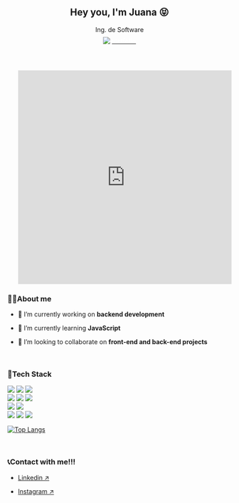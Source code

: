 <h2 align="center">Hey you, I'm Juana 😝</h2>
<p align='center'>
  Ing. de Software
  <a href="https://juanawebsite.vercel.app/" target="_blank">
    <br>
  <img src="https://img.shields.io/badge/Portafolio%20Web-%23FF69B4.svg?style=for-the-badge&logoColor=white" alt="portfolio"     style="margin-bottom: 5px; background-color: transparent; color: #ffffff; padding: 8px 15px; border-radius: 5px; font-weight: bold;" />
  </a>
</p>
<br>

<p align='right'>
  <iframe src="https://giphy.com/embed/SNAb794j53wIUvTFio" width="480" height="480" frameBorder="0" class="giphy-embed" allowFullScreen></iframe><p><a href="https://giphy.com/gifs/dua-lipa-computadora-canekzapata-SNAb794j53wIUvTFio"></a></p>

</p>

### 🙆‍♀️About me

- 🔭 I’m currently working on **backend development**

- 🌱 I’m currently learning **JavaScript**

- 👯 I’m looking to collaborate on **front-end and back-end projects**
  
<br>

### 🔧Tech Stack

<p>
<div align="left">
  <img src="https://img.shields.io/badge/-HTML-E34F26?style=for-the-badge&logo=html5&logoColor=white">
  <img src="https://img.shields.io/badge/-CSS-1572B6?style=for-the-badge&logo=css3&logoColor=white">
  <img src="https://img.shields.io/badge/-Bootstrap-563D7C?style=for-the-badge&logo=bootstrap&logoColor=white">

  <br>

  <img src="https://img.shields.io/badge/Java-ED8B00?style=for-the-badge&logo=java&logoColor=white">
  <img src="https://img.shields.io/badge/Python-FFD43B?style=for-the-badge&logo=python&logoColor=blue">
  <img src="https://img.shields.io/badge/C%23-239120?style=for-the-badge&logo=c-sharp&logoColor=white">
  <br>
  <img src="https://img.shields.io/badge/MySQL-005C84?style=for-the-badge&logo=mysql&logoColor=white">
  <img src="https://img.shields.io/badge/Microsoft%20SQL%20Server-CC2927?style=for-the-badge&logo=microsoft%20sql%20server&logoColor=white">
  <br>
  <img src="https://img.shields.io/badge/Trello-0052CC?style=for-the-badge&logo=trello&logoColor=white">
  <img src="https://img.shields.io/badge/Adobe%20Illustrator-FF9A00?style=for-the-badge&logo=adobe%20illustrator&logoColor=white">
  <img src="https://img.shields.io/badge/Adobe%20Photoshop-31A8FF?style=for-the-badge&logo=Adobe%20Photoshop&logoColor=black">
  
</div>
</p>

<p align= 'center'>
  
[![Top Langs](https://github-readme-stats.vercel.app/api/top-langs/?username=jsolano0112&langs_count=4&theme=transparent)](https://github.com/anuraghazra/github-readme-stats)

</p>

<br>


### 📞Contact with me!!!

-  <a href="https://www.linkedin.com/in/juana-solano-07686b1b0/" target="_blank"> Linkedin ↗</a>

-  <a href="https://www.instagram.com/ssssshhv/" target="_blank"> Instagram ↗ </a>  
